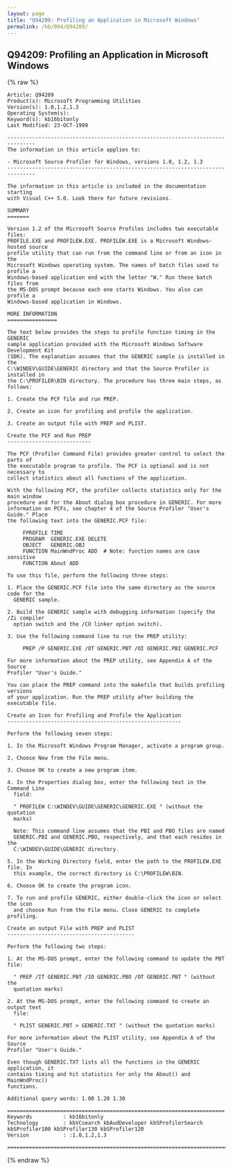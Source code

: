 ```yaml
---
layout: page
title: "Q94209: Profiling an Application in Microsoft Windows"
permalink: /kb/094/Q94209/
---
```


## Q94209: Profiling an Application in Microsoft Windows

{% raw %}

	Article: Q94209
	Product(s): Microsoft Programming Utilities
	Version(s): 1.0,1.2,1.3
	Operating System(s): 
	Keyword(s): kb16bitonly
	Last Modified: 23-OCT-1999
	
	-------------------------------------------------------------------------------
	The information in this article applies to:
	
	- Microsoft Source Profiler for Windows, versions 1.0, 1.2, 1.3 
	-------------------------------------------------------------------------------
	
	The information in this article is included in the documentation starting
	with Visual C++ 5.0. Look there for future revisions.
	
	SUMMARY
	=======
	
	Version 1.2 of the Microsoft Source Profiles includes two executable files:
	PROFILE.EXE and PROFILEW.EXE. PROFILEW.EXE is a Microsoft Windows-hosted source
	profile utility that can run from the command line or from an icon in the
	Microsoft Windows operating system. The names of batch files used to profile a
	Windows-based application end with the letter "W." Run these batch files from
	the MS-DOS prompt because each one starts Windows. You also can profile a
	Windows-based application in Windows.
	
	MORE INFORMATION
	================
	
	The text below provides the steps to profile function timing in the GENERIC
	sample application provided with the Microsoft Windows Software Development Kit
	(SDK). The explanation assumes that the GENERIC sample is installed in the
	C:\WINDEV\GUIDE\GENERIC directory and that the Source Profiler is installed in
	the C:\PROFILER\BIN directory. The procedure has three main steps, as follows:
	
	1. Create the PCF file and run PREP.
	
	2. Create an icon for profiling and profile the application.
	
	3. Create an output file with PREP and PLIST.
	
	Create the PCF and Run PREP
	---------------------------
	
	The PCF (Profiler Command File) provides greater control to select the parts of
	the executable program to profile. The PCF is optional and is not necessary to
	collect statistics about all functions of the application.
	
	With the following PCF, the profiler collects statistics only for the main window
	procedure and for the About dialog box procedure in GENERIC. For more
	information on PCFs, see chapter 4 of the Source Profiler "User's Guide." Place
	the following text into the GENERIC.PCF file:
	
	     FPROFILE TIME
	     PROGRAM  GENERIC.EXE DELETE
	     OBJECT   GENERIC.OBJ
	     FUNCTION MainWndProc ADD  # Note: function names are case sensitive
	     FUNCTION About ADD
	
	To use this file, perform the following three steps:
	
	1. Place the GENERIC.PCF file into the same directory as the source code for the
	  GENERIC sample.
	
	2. Build the GENERIC sample with debugging information (specify the /Zi compiler
	  option switch and the /CO linker option switch).
	
	3. Use the following command line to run the PREP utility:
	
	     PREP /P GENERIC.EXE /OT GENERIC.PBT /OI GENERIC.PBI GENERIC.PCF
	
	For more information about the PREP utility, see Appendix A of the Source
	Profiler "User's Guide."
	
	You can place the PREP command into the makefile that builds profiling versions
	of your application. Run the PREP utility after building the executable file.
	
	Create an Icon for Profiling and Profile the Application
	--------------------------------------------------------
	
	Perform the following seven steps:
	
	1. In the Microsoft Windows Program Manager, activate a program group.
	
	2. Choose New from the File menu.
	
	3. Choose OK to create a new program item.
	
	4. In the Properties dialog box, enter the following text in the Command Line
	  field:
	
	  " PROFILEW C:\WINDEV\GUIDE\GENERIC\GENERIC.EXE " (without the quotation
	  marks)
	
	  Note: This command line assumes that the PBI and PBO files are named
	  GENERIC.PBI and GENERIC.PBO, respectively, and that each resides in the
	  C:\WINDEV\GUIDE\GENERIC directory.
	
	5. In the Working Directory field, enter the path to the PROFILEW.EXE file. In
	  this example, the correct directory is C:\PROFILEW\BIN.
	
	6. Choose OK to create the program icon.
	
	7. To run and profile GENERIC, either double-click the icon or select the icon
	  and choose Run from the File menu. Close GENERIC to complete profiling.
	
	Create an output File with PREP and PLIST
	-----------------------------------------
	
	Perform the following two steps:
	
	1. At the MS-DOS prompt, enter the following command to update the PBT file:
	
	  " PREP /IT GENERIC.PBT /IO GENERIC.PBO /OT GENERIC.PBT " (without the
	  quotation marks)
	
	2. At the MS-DOS prompt, enter the following command to create an output text
	  file:
	
	  " PLIST GENERIC.PBT > GENERIC.TXT " (without the quotation marks)
	
	For more information about the PLIST utility, see Appendix A of the Source
	Profiler "User's Guide."
	
	Even though GENERIC.TXT lists all the functions in the GENERIC application, it
	contains timing and hit statistics for only the About() and MainWndProc()
	functions.
	
	Additional query words: 1.00 1.20 1.30
	
	======================================================================
	Keywords          : kb16bitonly 
	Technology        : kbVCsearch kbAudDeveloper kbSProfilerSearch kbSProfiler100 kbSProfiler130 kbSProfiler120
	Version           : :1.0,1.2,1.3
	
	=============================================================================
	

{% endraw %}
